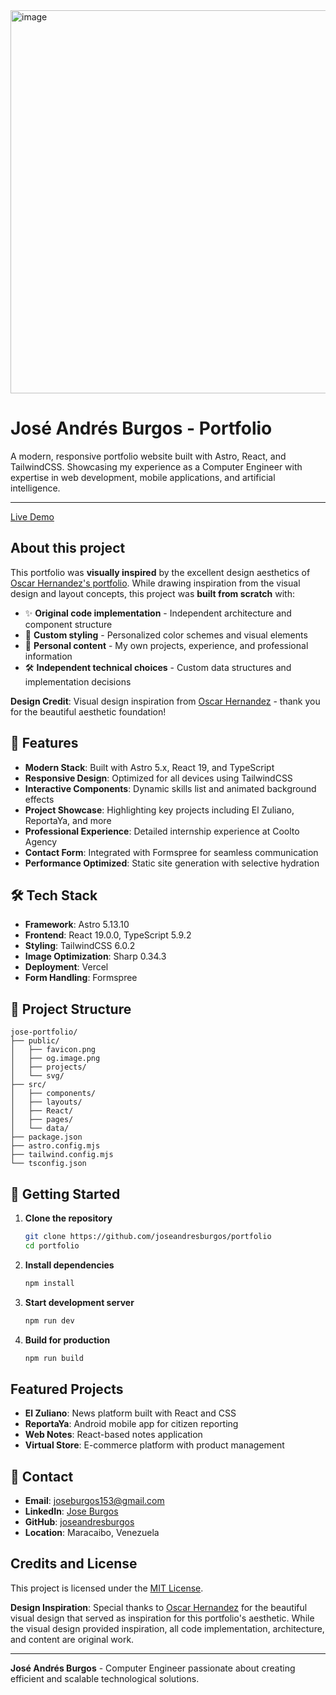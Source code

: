 <img width="1355" height="613" alt="image" src="https://github.com/user-attachments/assets/db26519c-5f87-485b-9ec2-b77eb917fad9" />


# José Andrés Burgos - Portfolio

A modern, responsive portfolio website built with Astro, React, and TailwindCSS. Showcasing my experience as a Computer Engineer with expertise in web development, mobile applications, and artificial intelligence.

---

[Live Demo](https://jose-portfolio.vercel.app/)

## **About this project**

This portfolio was **visually inspired** by the excellent design aesthetics of [Oscar Hernandez's portfolio](https://github.com/Gothsec/Portfolio). While drawing inspiration from the visual design and layout concepts, this project was **built from scratch** with:

- ✨ **Original code implementation** - Independent architecture and component structure
- 🎨 **Custom styling** - Personalized color schemes and visual elements  
- 📝 **Personal content** - My own projects, experience, and professional information
- 🛠️ **Independent technical choices** - Custom data structures and implementation decisions

**Design Credit**: Visual design inspiration from [Oscar Hernandez](https://github.com/Gothsec/Portfolio) - thank you for the beautiful aesthetic foundation!

## 🚀 Features

- **Modern Stack**: Built with Astro 5.x, React 19, and TypeScript
- **Responsive Design**: Optimized for all devices using TailwindCSS
- **Interactive Components**: Dynamic skills list and animated background effects
- **Project Showcase**: Highlighting key projects including El Zuliano, ReportaYa, and more
- **Professional Experience**: Detailed internship experience at Coolto Agency
- **Contact Form**: Integrated with Formspree for seamless communication
- **Performance Optimized**: Static site generation with selective hydration

## 🛠️ Tech Stack

- **Framework**: Astro 5.13.10
- **Frontend**: React 19.0.0, TypeScript 5.9.2
- **Styling**: TailwindCSS 6.0.2
- **Image Optimization**: Sharp 0.34.3
- **Deployment**: Vercel
- **Form Handling**: Formspree

## 📁 Project Structure

```
jose-portfolio/
├── public/
│   ├── favicon.png
│   ├── og.image.png
│   ├── projects/
│   └── svg/
├── src/
│   ├── components/
│   ├── layouts/
│   ├── React/
│   ├── pages/
│   └── data/
├── package.json
├── astro.config.mjs
├── tailwind.config.mjs
└── tsconfig.json
```

## 🚀 Getting Started

1. **Clone the repository**
   ```bash
   git clone https://github.com/joseandresburgos/portfolio
   cd portfolio
   ```

2. **Install dependencies**
   ```bash
   npm install
   ```

3. **Start development server**
   ```bash
   npm run dev
   ```

4. **Build for production**
   ```bash
   npm run build
   ```

## **Featured Projects**
- **El Zuliano**: News platform built with React and CSS
- **ReportaYa**: Android mobile app for citizen reporting
- **Web Notes**: React-based notes application
- **Virtual Store**: E-commerce platform with product management

## 📧 Contact

- **Email**: joseburgos153@gmail.com
- **LinkedIn**: [Jose Burgos](https://www.linkedin.com/in/jose-burgos-/)
- **GitHub**: [joseandresburgos](https://github.com/JoseBurgoss)
- **Location**: Maracaibo, Venezuela

## **Credits and License**

This project is licensed under the [MIT License](LICENSE).

**Design Inspiration**: Special thanks to [Oscar Hernandez](https://github.com/Gothsec/Portfolio) for the beautiful visual design that served as inspiration for this portfolio's aesthetic. While the visual design provided inspiration, all code implementation, architecture, and content are original work.

---

**José Andrés Burgos** - Computer Engineer passionate about creating efficient and scalable technological solutions.
